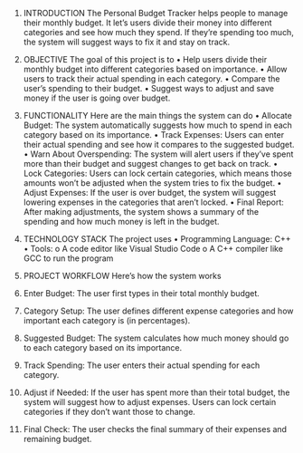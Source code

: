 1. INTRODUCTION
The Personal  Budget Tracker helps people to manage their monthly budget. It let’s users divide their money into different categories and see how much they spend. If they’re spending too much, the system will suggest ways to fix it and stay on track.

2. OBJECTIVE
The goal of this project is to
•	Help users divide their monthly budget into different categories based on importance.
•	Allow users to track their actual spending in each category.
•	Compare the user’s spending to their budget.
•	Suggest ways to adjust and save money if the user is going over budget.
3. FUNCTIONALITY
Here are the main things the system can do
•	Allocate Budget: The system automatically suggests how much to spend in each category based on its importance.
•	Track Expenses: Users can enter their actual spending and see how it compares to the suggested budget.
•	Warn About Overspending: The system will alert users if they’ve spent more than their budget and suggest changes to get back on track.
•	Lock Categories: Users can lock certain categories, which means those amounts won’t be adjusted when the system tries to fix the budget.
•	Adjust Expenses: If the user is over budget, the system will suggest lowering expenses in the categories that aren’t locked.
•	Final Report: After making adjustments, the system shows a summary of the spending and how much money is left in the budget.

4. TECHNOLOGY STACK
The project uses
•	Programming Language: C++ 
•	Tools: 
o	A code editor like Visual Studio Code
o	A C++ compiler like GCC to run the program

5. PROJECT WORKFLOW
Here’s how the system works
1.	Enter Budget: The user first types in their total monthly budget.
2.	Category Setup: The user defines different expense categories and how important each category is (in percentages).
3.	Suggested Budget: The system calculates how much money should go to each category based on its importance.
4.	Track Spending: The user enters their actual spending for each category.
5.	Adjust if Needed: If the user has spent more than their total budget, the system will suggest how to adjust expenses. Users can lock certain categories if they don’t want those to change.
6.	Final Check: The user checks the final summary of their expenses and remaining budget.
